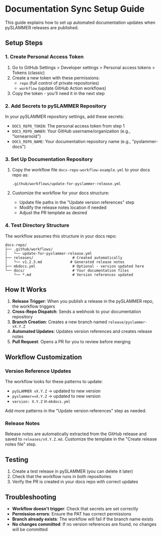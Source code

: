 # Documentation Sync Setup Guide

This guide explains how to set up automated documentation updates when pySLAMMER releases are published.

## Setup Steps

### 1. Create Personal Access Token

1. Go to GitHub Settings > Developer settings > Personal access tokens > Tokens (classic)
2. Create a new token with these permissions:
   - `repo` (full control of private repositories)
   - `workflow` (update GitHub Action workflows)
3. Copy the token - you'll need it in the next step

### 2. Add Secrets to pySLAMMER Repository

In your pySLAMMER repository settings, add these secrets:

- `DOCS_REPO_TOKEN`: The personal access token from step 1
- `DOCS_REPO_OWNER`: Your GitHub username/organization (e.g., "lornearnold")  
- `DOCS_REPO_NAME`: Your documentation repository name (e.g., "pyslammer-docs")

### 3. Set Up Documentation Repository

1. Copy the workflow file `docs-repo-workflow-example.yml` to your docs repo as:
   ```
   .github/workflows/update-for-pyslammer-release.yml
   ```

2. Customize the workflow for your docs structure:
   - Update file paths in the "Update version references" step
   - Modify the release notes location if needed
   - Adjust the PR template as desired

### 4. Test Directory Structure

The workflow assumes this structure in your docs repo:
```
docs-repo/
├── .github/workflows/
│   └── update-for-pyslammer-release.yml
├── releases/                  # Created automatically
│   └── v1.2.3.md             # Generated release notes
├── mkdocs.yml                 # Optional - version updated here
└── docs/                      # Your documentation files
    └── *.md                   # Version references updated
```

## How It Works

1. **Release Trigger**: When you publish a release in the pySLAMMER repo, the workflow triggers
2. **Cross-Repo Dispatch**: Sends a webhook to your documentation repository
3. **Branch Creation**: Creates a new branch named `release/pyslammer-vX.Y.Z`
4. **Automated Updates**: Updates version references and creates release notes
5. **Pull Request**: Opens a PR for you to review before merging

## Workflow Customization

### Version Reference Updates

The workflow looks for these patterns to update:
- `pySLAMMER vX.Y.Z` → updated to new version
- `pyslammer==X.Y.Z` → updated to new version
- `version: X.Y.Z` in `mkdocs.yml`

Add more patterns in the "Update version references" step as needed.

### Release Notes

Release notes are automatically extracted from the GitHub release and saved to `releases/vX.Y.Z.md`. Customize the template in the "Create release notes file" step.

## Testing

1. Create a test release in pySLAMMER (you can delete it later)
2. Check that the workflow runs in both repositories
3. Verify the PR is created in your docs repo with correct updates

## Troubleshooting

- **Workflow doesn't trigger**: Check that secrets are set correctly
- **Permission errors**: Ensure the PAT has correct permissions
- **Branch already exists**: The workflow will fail if the branch name exists
- **No changes committed**: If no version references are found, no changes will be committed